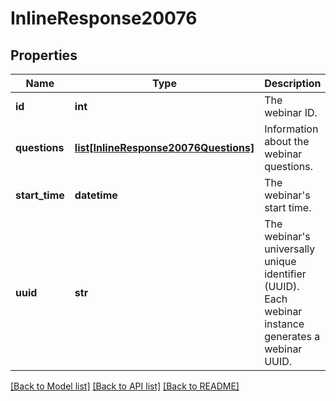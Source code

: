 # InlineResponse20076

## Properties
Name | Type | Description | Notes
------------ | ------------- | ------------- | -------------
**id** | **int** | The webinar ID. | [optional] 
**questions** | [**list[InlineResponse20076Questions]**](InlineResponse20076Questions.md) | Information about the webinar questions. | [optional] 
**start_time** | **datetime** | The webinar&#x27;s start time. | [optional] 
**uuid** | **str** | The webinar&#x27;s universally unique identifier (UUID). Each webinar instance generates a webinar UUID. | [optional] 

[[Back to Model list]](../README.md#documentation-for-models) [[Back to API list]](../README.md#documentation-for-api-endpoints) [[Back to README]](../README.md)

